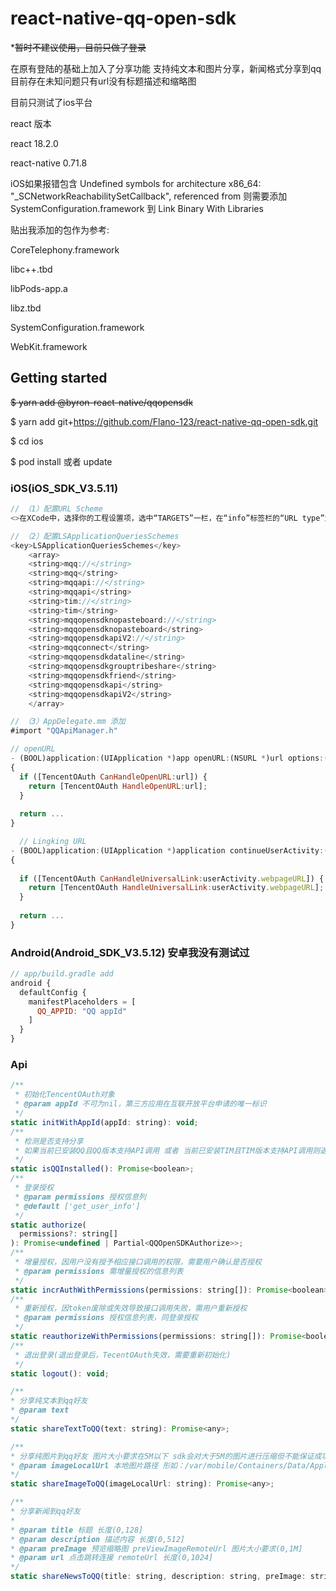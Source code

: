 # react-native-qq-open-sdk
  *~~暂时不建议使用，目前只做了登录~~<br>

在原有登陆的基础上加入了分享功能 支持纯文本和图片分享，新闻格式分享到qq目前存在未知问题只有url没有标题描述和缩略图

目前只测试了ios平台

react 版本

react 18.2.0

react-native 0.71.8



iOS如果报错包含 Undefined symbols for architecture x86_64:
  "_SCNetworkReachabilitySetCallback", referenced from
则需要添加 SystemConfiguration.framework 到 Link Binary With Libraries

贴出我添加的包作为参考:

CoreTelephony.framework

libc++.tbd

libPods-app.a

libz.tbd

SystemConfiguration.framework

WebKit.framework





## Getting started

~~$ yarn add @byron-react-native/qqopensdk~~

$ yarn add git+https://github.com/Flano-123/react-native-qq-open-sdk.git

$ cd ios

$ pod install 或者 update



### iOS(iOS_SDK_V3.5.11)

```javascript
// （1）配置URL Scheme
<>在XCode中，选择你的工程设置项，选中“TARGETS”一栏，在“info”标签栏的“URL type”添加一条新的“URL scheme”，新的Identifier为tencentopenapi，URL schemes 为 tencent + 你的appid。</>

// （2）配置LSApplicationQueriesSchemes
<key>LSApplicationQueriesSchemes</key>
	<array>
    <string>mqq://</string>
    <string>mqq</string>
    <string>mqqapi://</string>
    <string>mqqapi</string>
    <string>tim://</string>
    <string>tim</string>
    <string>mqqopensdknopasteboard://</string>
    <string>mqqopensdknopasteboard</string>
    <string>mqqopensdkapiV2://</string>
    <string>mqqconnect</string>
    <string>mqqopensdkdataline</string>
    <string>mqqopensdkgrouptribeshare</string>
    <string>mqqopensdkfriend</string>
    <string>mqqopensdkapi</string>
    <string>mqqopensdkapiV2</string>
	</array>

// （3）AppDelegate.mm 添加
#import "QQApiManager.h"

// openURL
- (BOOL)application:(UIApplication *)app openURL:(NSURL *)url options:(NSDictionary<UIApplicationOpenURLOptionsKey,id> *)options
{
  if ([TencentOAuth CanHandleOpenURL:url]) {
    return [TencentOAuth HandleOpenURL:url];
  }
  
  return ...
}

  // Lingking URL
- (BOOL)application:(UIApplication *)application continueUserActivity:(NSUserActivity *)userActivity restorationHandler:(void(^)(NSArray<id<UIUserActivityRestoring>> * __nullable restorableObjects))restorationHandler
{
    
  if ([TencentOAuth CanHandleUniversalLink:userActivity.webpageURL]) {
    return [TencentOAuth HandleUniversalLink:userActivity.webpageURL];
  }
    
  return ...
}

```

### Android(Android_SDK_V3.5.12) 安卓我没有测试过
```javascript
// app/build.gradle add
android {
  defaultConfig {
    manifestPlaceholders = [
      QQ_APPID: "QQ appId"
    ]
  }
}

```

### Api
```javascript
/**
 * 初始化TencentOAuth对象
 * @param appId 不可为nil，第三方应用在互联开放平台申请的唯一标识
 */
static initWithAppId(appId: string): void;
/**
 * 检测是否支持分享
 * 如果当前已安装QQ且QQ版本支持API调用 或者 当前已安装TIM且TIM版本支持API调用则返回YES，否则返回NO
 */
static isQQInstalled(): Promise<boolean>;
/**
 * 登录授权
 * @param permissions 授权信息列
 * @default ['get_user_info']
 */
static authorize(
  permissions?: string[]
): Promise<undefined | Partial<QQOpenSDKAuthorize>>;
/**
 * 增量授权，因用户没有授予相应接口调用的权限，需要用户确认是否授权
 * @param permissions 需增量授权的信息列表
 */
static incrAuthWithPermissions(permissions: string[]): Promise<boolean>;
/**
 * 重新授权，因token废除或失效导致接口调用失败，需用户重新授权
 * @param permissions 授权信息列表，同登录授权
 */
static reauthorizeWithPermissions(permissions: string[]): Promise<boolean>;
/**
 * 退出登录(退出登录后，TecentOAuth失效，需要重新初始化)
 */
static logout(): void;

/**
* 分享纯文本到qq好友
* @param text
*/
static shareTextToQQ(text: string): Promise<any>;

/**
* 分享纯图片到qq好友 图片大小要求在5M以下 sdk会对大于5M的图片进行压缩但不能保证成功
* @param imageLocalUrl 本地图片路径 形如：/var/mobile/Containers/Data/Application/AD2FDFBB-6A91-4E3B-8761-3F657A78D507/Library/Caches/ImagePicker/BB1B87D8-5C1E-4C4B-9C01-4C20C0444119.jpg
*/
static shareImageToQQ(imageLocalUrl: string): Promise<any>;

/**
* 分享新闻到qq好友
*
* @param title 标题 长度(0,128]
* @param description 描述内容 长度(0,512]
* @param preImage 预览缩略图 preViewImageRemoteUrl 图片大小要求(0,1M]
* @param url 点击跳转连接 remoteUrl 长度(0,1024]
*/
static shareNewsToQQ(title: string, description: string, preImage: string, url: string): Promise<any>;
```
